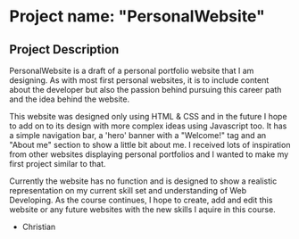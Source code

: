 # Project name: "PersonalWebsite"

## Project Description

PersonalWebsite is a draft of a personal portfolio website that I am designing.
As with most first personal websites, it is to include content about the developer
but also the passion behind pursuing this career path and the idea behind the website.

This website was designed only using HTML & CSS and in the future I hope to add on
to its design with more complex ideas using Javascript too. It has a simple navigation bar, a 'hero' banner with a "Welcome!" tag and an "About me" section to show a little bit about me. I received lots of inspiration from other websites displaying personal portfolios and I wanted to make my first project similar to that.

Currently the website has no function and is designed to show a realistic representation on my current skill set and understanding of Web Developing. As the course continues, I hope to create, add and edit this website or any future websites with the new skills I aquire in this course.

- Christian

